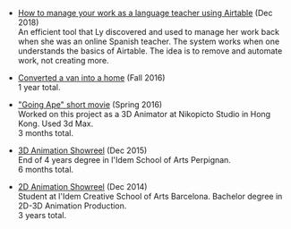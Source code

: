 


- [How to manage your work as a language teacher using Airtable](https://www.youtube.com/watch?v=mnHLx2KV1hg) (Dec 2018)</br>
    An efficient tool that Ly discovered and used to manage her work back when she was an online Spanish teacher. The system works when one understands the basics of Airtable. The idea is to remove and automate work, not creating more. 

- [Converted a van into a home](/docs/frugal/vanLife ) (Fall 2016) </br>
    1 year total.

- ["Going Ape" short movie](https://nikopicto.com/going-ape) (Spring 2016)</br>
    Worked on this project as a 3D Animator at Nikopicto Studio in Hong Kong. Used 3d Max. </br>
    3 months total.

- [3D Animation Showreel](https://vimeo.com/user48072143) (Dec 2015)</br>
    End of 4 years degree in l'Idem School of Arts Perpignan. </br>
    6 months total.

- [2D Animation Showreel](https://www.youtube.com/watch?v=81nyMYhNcT4) (Dec 2014)</br>
    Student at l'Idem Creative School of Arts Barcelona. Bachelor degree in 2D-3D Animation Production.</br>
    3 years total.

<!-- 
[![airtable-tutorial-teachers](https://pbs.twimg.com/profile_images/913790926950096896/xt2OyAdt_400x400.jpg)](https://www.youtube.com/watch?v=mnHLx2KV1hg) -->
